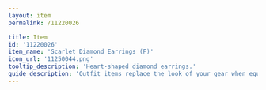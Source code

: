 ```yaml
---
layout: item
permalink: /11220026

title: Item
id: '11220026'
item_name: 'Scarlet Diamond Earrings (F)'
icon_url: '11250044.png'
tooltip_description: 'Heart-shaped diamond earrings.'
guide_description: 'Outfit items replace the look of your gear when equipped.'
---
```

